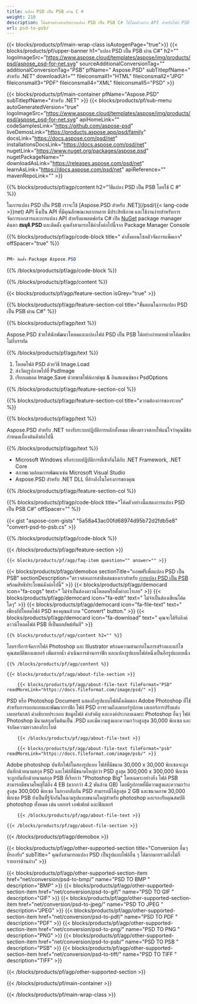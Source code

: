 ```yaml
---
title: แปลง PSD เป็น PSB ผ่าน C #
weight: 210
description: โค้ดตัวอย่างสำหรับการแปลง PSD เป็น PSB C# ใช้โค้ดตัวอย่าง API สำหรับไฟล์ PSD แบบแบตช์เป็นการแปลง PSB ภายใน VB.NET, Asp.NET หรือแอปพลิเคชันที่ใช้ .NET
url: psd-to-psb/
---
```


{{< blocks/products/pf/main-wrap-class isAutogenPage="true">}}
{{< blocks/products/pf/upper-banner h1="แปลง PSD เป็น PSB ผ่าน C#" h2="" logoImageSrc="https://www.aspose.cloud/templates/aspose/img/products/psd/aspose_psd-for-net.svg" sourceAdditionalConversionTag="" additionalConversionTag="PSB" pfName=" Aspose.PSD" subTitlepfName=" สำหรับ .NET" downloadUrl="" fileiconsmall1="HTML" fileiconsmall2="JPG" fileiconsmall3="PDF" fileiconsmall4="XML" fileiconsmall5="PSD" >}}

{{< blocks/products/pf/main-container pfName="Aspose.PSD" subTitlepfName="สำหรับ .NET" >}}
{{< blocks/products/pf/sub-menu autoGeneratedVersion="true" logoImageSrc="https://www.aspose.cloud/templates/aspose/img/products/psd/aspose_psd-for-net.svg" apiHomeLink="" codeSamplesLink="https://github.com/aspose-psd" liveDemosLink="https://products.aspose.app/psd/family" docsLink="https://docs.aspose.com/psd/net" installationsDocsLink="https://docs.aspose.com/psd/net" nugetLink="https://www.nuget.org/packages/aspose.psd" nugetPackageName="" downloadAsLink="https://releases.aspose.com/psd/net" learnAsLink="https://docs.aspose.com/psd/net" apiReference="" mavenRepoLink="" >}}

{{% blocks/products/pf/agp/content h2="วิธีแปลง PSD เป็น PSB โดยใช้ C #" %}}

 ในการแปลง PSD เป็น PSB เราจะใช้
 [Aspose.PSD สำหรับ .NET](/psd/{{< lang-code >}}net)
 API ซึ่งเป็น API ที่มีคุณลักษณะหลากหลาย มีประสิทธิภาพ และใช้งานง่ายสำหรับการจัดการเอกสารและการแปลง API สำหรับแพลตฟอร์ม C# เปิด
 [NuGet](https://www.nuget.org/packages/aspose.psd)
 package manager ค้นหา
 **สมมุติ.PSD**
 และติดตั้ง คุณยังสามารถใช้คำสั่งต่อไปนี้จาก Package Manager Console

{{% blocks/products/pf/agp/code-block title=" คำสั่งคอนโซลตัวจัดการแพ็คเกจ" offSpacer="true" %}}

```cs

PM> ติดตั้ง-Package Aspose.PSD

```

{{% /blocks/products/pf/agp/code-block %}}

{{% /blocks/products/pf/agp/content %}}

{{< blocks/products/pf/agp/feature-section isGrey="true" >}}

{{% blocks/products/pf/agp/feature-section-col title="ขั้นตอนในการแปลง PSD เป็น PSB ผ่าน C#" %}}

{{% blocks/products/pf/agp/text %}}

 Aspose.PSD ช่วยให้นักพัฒนาโหลดและแปลงไฟล์ PSD เป็น PSB ได้อย่างง่ายดายด้วยโค้ดเพียงไม่กี่บรรทัด

{{% /blocks/products/pf/agp/text %}}

1. โหลดไฟล์ PSD ด้วยวิธี Image.Load
1. ส่งวัตถุรูปภาพไปที่ PsdImage
1. เรียกเมธอด Image.Save ด้วยพาธไฟล์เอาต์พุต & อินสแตนซ์ของ PsdOptions

{{% /blocks/products/pf/agp/feature-section-col %}}

{{% blocks/products/pf/agp/feature-section-col title="ความต้องการของระบบ" %}}

{{% blocks/products/pf/agp/text %}}

 Aspose.PSD สำหรับ .NET รองรับระบบปฏิบัติการหลักทั้งหมด เพียงตรวจสอบให้แน่ใจว่าคุณมีข้อกำหนดเบื้องต้นดังต่อไปนี้

{{% /blocks/products/pf/agp/text %}}

- Microsoft Windows หรือระบบปฏิบัติการที่เข้ากันได้กับ .NET Framework, .NET Core
- สภาพแวดล้อมการพัฒนาเช่น Microsoft Visual Studio
- Aspose.PSD สำหรับ .NET DLL ที่อ้างอิงในโครงการของคุณ

{{% /blocks/products/pf/agp/feature-section-col %}}

{{% blocks/products/pf/agp/code-block title="โค้ดตัวอย่างนี้แสดงการแปลง PSD เป็น PSB C#" offSpacer="" %}}

{{< gist "aspose-com-gists" "5a58a43ac00fd68974d95b72d2fdb5e8" "convert-psd-to-psb.cs" >}}

{{% /blocks/products/pf/agp/code-block %}}

{{< /blocks/products/pf/agp/feature-section >}}

    {{< blocks/products/pf/agp/faq-item question="" answer="" >}}
 

<!-- aboutfile Starts -->

{{< blocks/products/pf/agp/demobox sectionTitle="แอพฟรีเพื่อแปลง PSD เป็น PSB" sectionDescription="ตรวจสอบการสาธิตสดของเราสำหรับ [การแปลง PSD เป็น PSB](https://products.aspose.app/psd/conversion/psd-to-psb) พร้อมสิทธิประโยชน์ดังต่อไปนี้" >}}
        {{< blocks/products/pf/agp/democard icon="fa-cogs" text=" ไม่จำเป็นต้องดาวน์โหลดหรือตั้งค่าอะไรเลย" >}}
        {{< blocks/products/pf/agp/democard icon="fa-edit" text=" ไม่จำเป็นต้องเขียนโค้ดใดๆ" >}}
        {{< blocks/products/pf/agp/democard icon="fa-file-text" text=" เพียงอัปโหลดไฟล์ PSD ของคุณแล้วกด \"Convert\" button." >}}
        {{< blocks/products/pf/agp/democard icon="fa-download" text=" คุณจะได้รับลิงค์ดาวน์โหลดไฟล์ PSB ที่เป็นผลลัพธ์ทันที" >}}

    {{% blocks/products/pf/agp/content h2="" %}}

 ไลบรารีการจัดการไฟล์ Photoshop และ Illustrator พร้อมความสามารถในการสร้างและแก้ไขคุณสมบัติของเลเยอร์ เพิ่มลายน้ำ ดำเนินการด้านกราฟิก และแปลงรูปแบบไฟล์หนึ่งเป็นอีกรูปแบบหนึ่ง



    {{% /blocks/products/pf/agp/content %}}

    {{< blocks/products/pf/agp/about-file-section >}}

        {{< blocks/products/pf/agp/about-file-text fileFormat="PSD" readMoreLink="https://docs.fileformat.com/image/psd/" >}}
PSD หรือ Photoshop Document แสดงถึงรูปแบบไฟล์ดั้งเดิมของ Adobe Photoshop ที่ใช้สำหรับการออกแบบและพัฒนากราฟิก ไฟล์ PSD อาจรวมถึงเลเยอร์รูปภาพ เลเยอร์การปรับแต่ง เลเยอร์มาสก์ คำอธิบายประกอบ ข้อมูลไฟล์ คำสำคัญ และองค์ประกอบเฉพาะ Photoshop อื่นๆ ไฟล์ Photoshop มีนามสกุลเริ่มต้นเป็น .PSD และมีความสูงและความกว้างสูงสุด 30,000 พิกเซล และจำกัดความยาวสองกิกะไบต์

        {{< /blocks/products/pf/agp/about-file-text >}}

        {{< blocks/products/pf/agp/about-file-text fileFormat="psb" readMoreLink="https://docs.fileformat.com/image/psb/" >}}
Adobe photoshop บันทึกไฟล์ในสองรูปแบบ ไฟล์ที่มีขนาด 30,000 x 30,000 พิกเซลจะถูกบันทึกด้วยนามสกุล PSD และไฟล์ที่มีขนาดใหญ่กว่า PSD สูงสุด 300,000 x 300,000 พิกเซลจะถูกบันทึกด้วยนามสกุล PSB ที่เรียกว่า "Photoshop Big" โดยเฉพาะอย่างยิ่ง ไฟล์ PSB สามารถมีขนาดใหญ่ได้ถึง 4 EB (มากกว่า 4.2 พันล้าน GB) โดยมีรูปภาพที่มีความสูงและความกว้างสูงสุด 300,000 พิกเซล ในทางกลับกัน PSD สามารถมีได้สูงสุด 2 GB และขนาดภาพ 30,000 พิกเซล PSB ยังเป็นที่รู้จักกันในนามรูปแบบขนาดใหญ่สำหรับ photoshop และรองรับคุณสมบัติ photoshop ทั้งหมด เช่น เลเยอร์ เอฟเฟกต์ และฟิลเตอร์

        {{< /blocks/products/pf/agp/about-file-text >}}

    {{< /blocks/products/pf/agp/about-file-section >}}

{{< /blocks/products/pf/agp/demobox >}}

<!-- aboutfile Ends -->

{{< blocks/products/pf/agp/other-supported-section title="Conversion อื่นๆ ที่รองรับ" subTitle=" คุณยังสามารถแปลง PSD เป็นรูปแบบไฟล์อื่น ๆ ได้มากมายรวมถึงไม่กี่รายการด้านล่าง" >}}

{{< blocks/products/pf/agp/other-supported-section-item href="net/conversion/psd-to-bmp/" name="PSD TO BMP " description="BMP" >}}
{{< blocks/products/pf/agp/other-supported-section-item href="net/conversion/psd-to-gif/" name="PSD TO GIF " description="GIF" >}}
{{< blocks/products/pf/agp/other-supported-section-item href="net/conversion/psd-to-jpeg/" name="PSD TO JPEG " description="JPEG" >}}
{{< blocks/products/pf/agp/other-supported-section-item href="net/conversion/psd-to-pdf/" name="PSD TO PDF " description="PDF" >}}
{{< blocks/products/pf/agp/other-supported-section-item href="net/conversion/psd-to-png/" name="PSD TO PNG " description="PNG" >}}
{{< blocks/products/pf/agp/other-supported-section-item href="net/conversion/psd-to-psb/" name="PSD TO PSB " description="PSB" >}}
{{< blocks/products/pf/agp/other-supported-section-item href="net/conversion/psd-to-tiff/" name="PSD TO TIFF " description="TIFF" >}}

{{< /blocks/products/pf/agp/other-supported-section >}}

{{< /blocks/products/pf/main-container >}}
    
{{< /blocks/products/pf/main-wrap-class >}}
